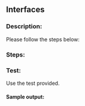 ## Interfaces
### Description:
Please follow the steps below:

### Steps:


### Test:
Use the test provided. 

#### Sample output: